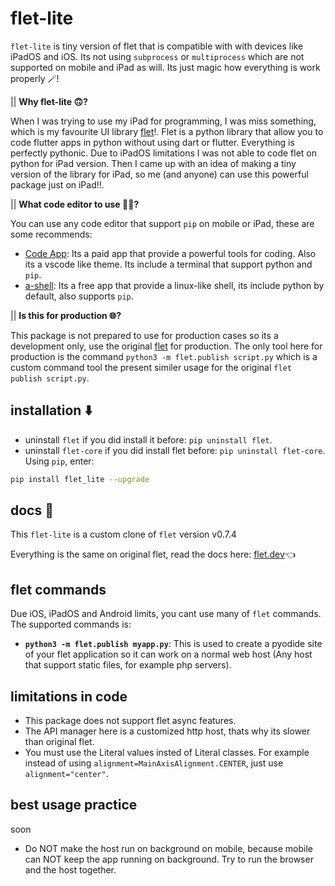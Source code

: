 # flet-lite
`flet-lite` is tiny version of flet that is compatible with with devices like iPadOS and iOS. Its not using `subprocess` or `multiprocess` which are not supported on mobile and iPad as will. Its just magic how everything is work properly 🪄!

|| **Why flet-lite 🙃?**

When I was trying to use my iPad for programming, I was miss something, which is my favourite UI library [flet](https://flet.dev/)!. Flet is a python library that allow you to code flutter apps in python without using dart or flutter. Everything is perfectly pythonic. Due to iPadOS limitations I was not able to code flet on python for iPad version. Then I came up with an idea of making a tiny version of the library for iPad, so me (and anyone) can use this powerful package just on iPad!!.

|| **What code editor to use 👨‍💻?**

You can use any code editor that support `pip` on mobile or iPad, these are some recommends:
- [Code App](https://apps.apple.com/app/id1512938504): Its a paid app that provide a powerful tools for coding. Also its a vscode like theme. Its include a terminal that support python and `pip`.
- [a-shell](https://apps.apple.com/app/id1473805438): Its a free app that provide a linux-like shell, its include python by default, also supports `pip`.


|| **Is this for production 🌐?**

This package is not prepared to use for production cases so its a development only, use the original [flet](https://flet.dev) for production. The only tool here for production is the command `python3 -m flet.publish script.py` which is a custom command tool the present similer usage for the original `flet publish script.py`.

## installation ⬇️
- uninstall `flet` if you did install it before: `pip uninstall flet`.
- uninstall `flet-core` if you did install flet before: `pip uninstall flet-core`.
Using `pip`, enter:
```zsh
pip install flet_lite --upgrade
```

## docs 📖
This `flet-lite` is a custom clone of `flet` version v0.7.4

Everything is the same on original flet, read the docs here:
[flet.dev](https://flet.dev/)👈

## flet commands 
Due iOS, iPadOS and Android limits, you cant use many of `flet` commands. The supported commands is:
- **`python3 -m flet.publish myapp.py`**: This is used to create a pyodide site of your flet application so it can work on a normal web host (Any host that support static files, for example php servers).

## limitations in code
- This package does not support flet async features.
- The API manager here is a customized http host, thats why its slower than original flet.
- You must use the Literal values insted of Literal classes. For example instead of using `alignment=MainAxisAlignment.CENTER`, just use `alignment="center"`.

## best usage practice
soon
- Do NOT make the host run on background on mobile, because mobile can NOT keep the app running on background. Try to run the browser and the host together.